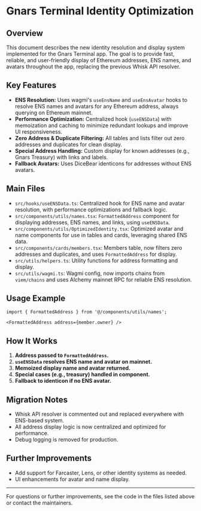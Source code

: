 
# Gnars Terminal Identity Optimization

## Overview
This document describes the new identity resolution and display system implemented for the Gnars Terminal app. The goal is to provide fast, reliable, and user-friendly display of Ethereum addresses, ENS names, and avatars throughout the app, replacing the previous Whisk API resolver.

## Key Features
- **ENS Resolution:** Uses wagmi's `useEnsName` and `useEnsAvatar` hooks to resolve ENS names and avatars for any Ethereum address, always querying on Ethereum mainnet.
- **Performance Optimization:** Centralized hook (`useENSData`) with memoization and caching to minimize redundant lookups and improve UI responsiveness.
- **Zero Address & Duplicate Filtering:** All tables and lists filter out zero addresses and duplicates for clean display.
- **Special Address Handling:** Custom display for known addresses (e.g., Gnars Treasury) with links and labels.
- **Fallback Avatars:** Uses DiceBear identicons for addresses without ENS avatars.

## Main Files
- `src/hooks/useENSData.ts`: Centralized hook for ENS name and avatar resolution, with performance optimizations and fallback logic.
- `src/components/utils/names.tsx`: `FormattedAddress` component for displaying addresses, ENS names, and links, using `useENSData`.
- `src/components/utils/OptimizedIdentity.tsx`: Optimized avatar and name components for use in tables and cards, leveraging shared ENS data.
- `src/components/cards/members.tsx`: Members table, now filters zero addresses and duplicates, and uses `FormattedAddress` for display.
- `src/utils/helpers.ts`: Utility functions for address formatting and display.
- `src/utils/wagmi.ts`: Wagmi config, now imports chains from `viem/chains` and uses Alchemy mainnet RPC for reliable ENS resolution.

## Usage Example
```tsx
import { FormattedAddress } from '@/components/utils/names';

<FormattedAddress address={member.owner} />
```

## How It Works
1. **Address passed to `FormattedAddress`.**
2. **`useENSData` resolves ENS name and avatar on mainnet.**
3. **Memoized display name and avatar returned.**
4. **Special cases (e.g., treasury) handled in component.**
5. **Fallback to identicon if no ENS avatar.**

## Migration Notes
- Whisk API resolver is commented out and replaced everywhere with ENS-based system.
- All address display logic is now centralized and optimized for performance.
- Debug logging is removed for production.

## Further Improvements
- Add support for Farcaster, Lens, or other identity systems as needed.
- UI enhancements for avatar and name display.

---
For questions or further improvements, see the code in the files listed above or contact the maintainers.
